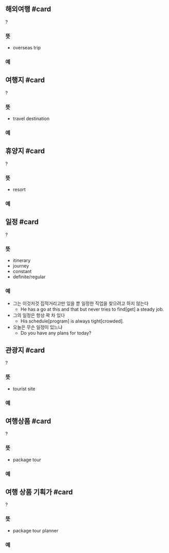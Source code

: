 
## 해외여행 #card
?
### 뜻
- overseas trip
### 예

## 여행지 #card
?
### 뜻
- travel destination
### 예
<!--SR:!2024-11-16,67,272-->

## 휴양지 #card
?
### 뜻
- resort
### 예
<!--SR:!2024-11-02,13,226-->

## 일정 #card
?
### 뜻
- itinerary
- journey
- constant
- definite/regular
### 예
- 그는 이것저것 집적거리고만 있을 뿐 일정한 직업을 찾으려고 하지 않는다
	- He has a go at this and that but never tries to find[get] a steady job.
- 그의 일정은 항상 꽉 차 있다
	- His schedule[program] is always tight[crowded].
- 오늘은 무슨 일정이 있느냐
	- Do you have any plans for today?
<!--SR:!2024-10-20,42,290-->

## 관광지 #card
?
### 뜻
- tourist site
### 예
<!--SR:!2024-10-22,2,187-->

## 여행상품 #card
?
### 뜻
- package tour
### 예
<!--SR:!2024-12-17,51,247-->

## 여행 상품 기획가 #card
?
### 뜻
- package tour planner
### 예
<!--SR:!2024-10-22,48,304-->

